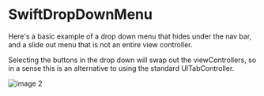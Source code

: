 # SwiftDropDownMenu

Here's a basic example of a drop down menu that hides under the nav bar, and a slide out menu that is not an entire view controller.

Selecting the buttons in the drop down will swap out the viewControllers, so in a sense this is an alternative to using the standard UITabController.

![image 2](https://media.giphy.com/media/l0CLT3ICg3iWHj4By/giphy.gif)
